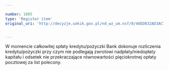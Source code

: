 ```yaml
---

number: 1805
type: 'Register item'
original_uri: 'http://decyzje.uokik.gov.pl/nd_wz_um.nsf/0/46ED832AD3AC7243C125769300448099?OpenDocument'


---
```


W momencie całkowitej spłaty kredytu/pożyczki Bank dokonuje rozliczenia kredytu/pożyczki przy czym nie podlegają zwrotowi nadpłaty/niedopłaty kapitału i odsetek nie przekraczające równowartości pięciokrotnej opłaty pocztowej za list polecony.
